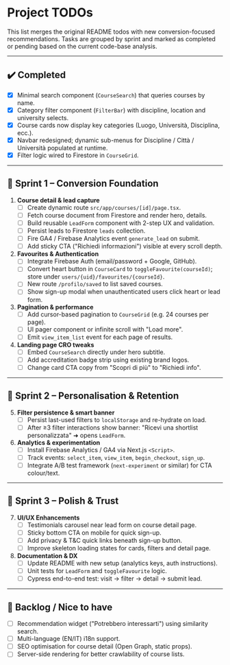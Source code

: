 # Project TODOs

This list merges the original README todos with new conversion-focused recommendations.  Tasks are grouped by sprint and marked as completed or pending based on the current code-base analysis.

---
## ✔️ Completed
- [x] Minimal search component (`CourseSearch`) that queries courses by name.
- [x] Category filter component (`FilterBar`) with discipline, location and university selects.
- [x] Course cards now display key categories (Luogo, Università, Disciplina, ecc.).
- [x] Navbar redesigned; dynamic sub-menus for Discipline / Città / Università populated at runtime.
- [x] Filter logic wired to Firestore in `CourseGrid`.

---
## 🏃 Sprint 1 – Conversion Foundation

1. **Course detail & lead capture**
   - [ ] Create dynamic route `src/app/courses/[id]/page.tsx`.
   - [ ] Fetch course document from Firestore and render hero, details.
   - [ ] Build reusable `LeadForm` component with 2-step UX and validation.
   - [ ] Persist leads to Firestore `leads` collection.
   - [ ] Fire GA4 / Firebase Analytics event `generate_lead` on submit.
   - [ ] Add sticky CTA ("Richiedi informazioni") visible at every scroll depth.

2. **Favourites & Authentication**
   - [ ] Integrate Firebase Auth (email/password + Google, GitHub).
   - [ ] Convert heart button in `CourseCard` to `toggleFavourite(courseId)`; store under `users/{uid}/favourites/{courseId}`.
   - [ ] New route `/profilo/saved` to list saved courses.
   - [ ] Show sign-up modal when unauthenticated users click heart or lead form.

3. **Pagination & performance**
   - [ ] Add cursor-based pagination to `CourseGrid` (e.g. 24 courses per page).
   - [ ] UI pager component or infinite scroll with "Load more".
   - [ ] Emit `view_item_list` event for each page of results.

4. **Landing page CRO tweaks**
   - [ ] Embed `CourseSearch` directly under hero subtitle.
   - [ ] Add accreditation badge strip using existing brand logos.
   - [ ] Change card CTA copy from "Scopri di più" to "Richiedi info".

---
## 🧩 Sprint 2 – Personalisation & Retention

5. **Filter persistence & smart banner**
   - [ ] Persist last-used filters to `localStorage` and re-hydrate on load.
   - [ ] After ≥3 filter interactions show banner: "Ricevi una shortlist personalizzata" ➜ opens `LeadForm`.

6. **Analytics & experimentation**
   - [ ] Install Firebase Analytics / GA4 via Next.js `<Script>`.
   - [ ] Track events: `select_item`, `view_item`, `begin_checkout`, `sign_up`.
   - [ ] Integrate A/B test framework (`next-experiment` or similar) for CTA colour/text.

---
## 🎨 Sprint 3 – Polish & Trust

7. **UI/UX Enhancements**
   - [ ] Testimonials carousel near lead form on course detail page.
   - [ ] Sticky bottom CTA on mobile for quick sign-up.
   - [ ] Add privacy & T&C quick links beneath sign-up button.
   - [ ] Improve skeleton loading states for cards, filters and detail page.

8. **Documentation & DX**
   - [ ] Update README with new setup (analytics keys, auth instructions).
   - [ ] Unit tests for `LeadForm` and `toggleFavourite` logic.
   - [ ] Cypress end-to-end test: visit → filter → detail → submit lead.

---
## 🌱 Backlog / Nice to have
- [ ] Recommendation widget ("Potrebbero interessarti") using similarity search.
- [ ] Multi-language (EN/IT) i18n support.
- [ ] SEO optimisation for course detail (Open Graph, static props).
- [ ] Server-side rendering for better crawlability of course lists.
